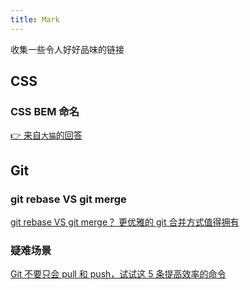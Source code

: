 ```yaml
---
title: Mark
---
```


收集一些令人好好品味的链接

## CSS

### CSS BEM 命名

[👉 来自`大猫`的回答](https://www.zhihu.com/question/21935157)

## Git

### git rebase VS git merge

[git rebase VS git merge？ 更优雅的 git 合并方式值得拥有](https://juejin.cn/post/6844903890295455751)

### 疑难场景

[Git 不要只会 pull 和 push，试试这 5 条提高效率的命令](https://juejin.cn/post/7071780876501123085#heading-11)
